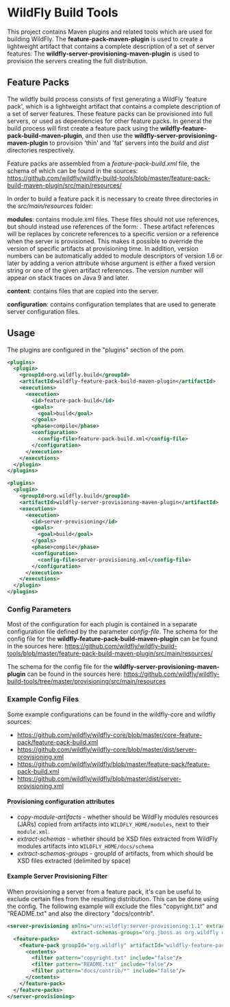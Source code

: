 WildFly Build Tools
========================

This project contains Maven plugins and related tools which are used for
building WildFly.  The **feature-pack-maven-plugin** is used to create
a lightweight artifact that contains a complete description of a set of 
server features.  The **wildfly-server-provisioning-maven-plugin** is used to 
provision the servers creating the full distribution.

## Feature Packs

The wildfly build process consists of first generating a WildFly 'feature pack',
which is a lightweight artifact that contains a complete description of a set 
of server features. These feature packs can be provisioned into full servers, 
or used as dependencies for other feature packs. In general the build process 
will first create a feature pack using the **wildfly-feature-pack-build-maven-plugin**, 
and then use the **wildfly-server-provisioning-maven-plugin** to provision 'thin' and 
'fat' servers into the *build* and *dist* directories respectively.

Feature packs are assembled from a *feature-pack-build.xml* file, the schema of which 
can be found in the sources: 
https://github.com/wildfly/wildfly-build-tools/blob/master/feature-pack-build-maven-plugin/src/main/resources/

In order to build a feature pack it is necessary to create three directories in the
*src/main/resources* folder:

**modules**: contains module.xml files. These files should not use <resource> references, 
but should instead use references of the form: 
<artifact name="${org.hibernate:hibernate-core}"/>. These artifact references will 
be replaces by concrete references to a specific version or a <resource> reference 
when the server is provisioned.  This makes it possible to override the version of
specific artifacts at provisioning time.  In addition, version numbers can be automatically
added to module descriptors of version 1.6 or later by adding a verion attribute whose
argument is either a fixed version string or one of the given artifact references.
The version number will appear on stack traces on Java 9 and later.

**content**: contains files that are copied into the server.

**configuration**: contains configuration templates that are used to generate server configuration files.


## Usage

The plugins are configured in the "plugins" section of the pom.

```xml
<plugins>
  <plugin>
    <groupId>org.wildfly.build</groupId>
    <artifactId>wildfly-feature-pack-build-maven-plugin</artifactId>
    <executions>
      <execution>
        <id>feature-pack-build</id>
        <goals>
          <goal>build</goal>
        </goals>
        <phase>compile</phase>
        <configuration>
          <config-file>feature-pack-build.xml</config-file>
        </configuration>
      </execution>
    </executions>
  </plugin>
</plugins>
```

```xml
<plugins>
  <plugin>
    <groupId>org.wildfly.build</groupId>
    <artifactId>wildfly-server-provisioning-maven-plugin</artifactId>
    <executions>
      <execution>
        <id>server-provisioning</id>
        <goals>
          <goal>build</goal>
        </goals>
        <phase>compile</phase>
        <configuration>
          <config-file>server-provisioning.xml</config-file>
        </configuration>
      </execution>
    </executions>
  </plugin>
</plugins>
```

### Config Parameters

Most of the configuration for each plugin is contained in a separate configuration
file defined by the parameter *config-file*.  The schema for the config file for the **wildfly-feature-pack-build-maven-plugin** can be found in the sources here:
https://github.com/wildfly/wildfly-build-tools/blob/master/feature-pack-build-maven-plugin/src/main/resources/

The schema for the config file for the **wildfly-server-provisioning-maven-plugin** can
be found in the sources here:
https://github.com/wildfly/wildfly-build-tools/tree/master/provisioning/src/main/resources


### Example Config Files

Some example configurations can be found in the wildfly-core and wildfly sources:

* https://github.com/wildfly/wildfly-core/blob/master/core-feature-pack/feature-pack-build.xml
* https://github.com/wildfly/wildfly-core/blob/master/dist/server-provisioning.xml
* https://github.com/wildfly/wildfly/blob/master/feature-pack/feature-pack-build.xml
* https://github.com/wildfly/wildfly/blob/master/dist/server-provisioning.xml

#### Provisioning configuration attributes
* *copy-module-artifacts* - whether should be WildFly modules resources (JARs) copied from artifacts into `WILDFLY_HOME/modules`, next to their `module.xml`.
* *extract-schemas* - whether should be XSD files extracted from WildFly modules artifacts into `WILDFLY_HOME/docs/schema`
* *extract-schemas-groups* - groupId of artifacts, from which should be XSD files extracted (delimited by space)


#### Example Server Provisioning Filter

When provisioning a server from a feature pack, it's can be useful to exclude certain
files from the resulting distribution.  This can be done using the <filter/> config.
The following example will exclude the files "copyright.txt" and "README.txt" and
also the directory "docs/contrib".

```xml
<server-provisioning xmlns="urn:wildfly:server-provisioning:1.1" extract-schemas="true" copy-module-artifacts="true"
                     extract-schemas-groups="org.jboss.as org.wildfly org.wildfly.core org.jboss.metadata">
  <feature-packs>
    <feature-pack groupId="org.wildfly" artifactId="wildfly-feature-pack" version="${project.version}">
      <contents>
        <filter pattern="copyright.txt" include="false"/>
        <filter pattern="README.txt" include="false"/>
        <filter pattern="docs/contrib/*" include="false"/>
      </contents>
    </feature-pack>
  </feature-packs>
</server-provisioning>
```
